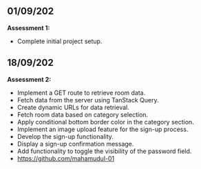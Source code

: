 ## 01/09/202
**Assessment 1:**
- Complete initial project setup.

## 18/09/202
**Assessment 2:**
- Implement a GET route to retrieve room data.
- Fetch data from the server using TanStack Query.
- Create dynamic URLs for data retrieval.
- Fetch room data based on category selection.
- Apply conditional bottom border color in the category section.
- Implement an image upload feature for the sign-up process.
- Develop the sign-up functionality.
- Display a sign-up confirmation message.
- Add functionality to toggle the visibility of the password field.
- https://github.com/mahamudul-01
